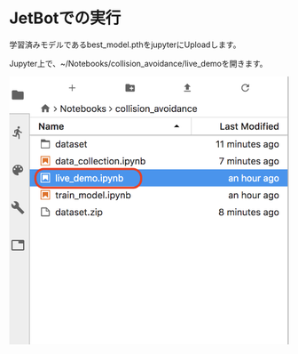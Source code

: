 # JetBotでの実行

学習済みモデルであるbest_model.pthをjupyterにUploadします。

Jupyter上で、~/Notebooks/collision_avoidance/live_demoを開きます。

![](./img/run001.png)
